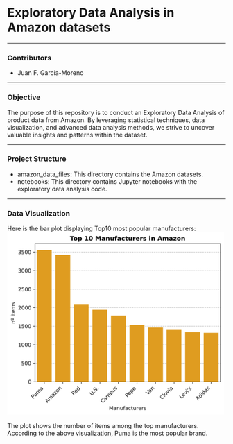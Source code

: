 # Exploratory Data Analysis in Amazon datasets
---
### Contributors

- Juan F. García-Moreno

---
### Objective

The purpose of this repository is to conduct an Exploratory Data Analysis of product data from Amazon. By leveraging statistical techniques, data visualization, and advanced data analysis methods, we strive to uncover valuable insights and patterns within the dataset.

---
### Project Structure

- amazon_data_files: This directory contains the Amazon datasets.
- notebooks: This directory contains Jupyter notebooks with the exploratory data analysis code.

---
### Data Visualization

Here is the bar plot displaying Top10 most popular manufacturers:
<img src="images/top10_manufacturers.png" alt="Top 10 Manufacturers" width="500"/>

The plot shows the number of items among the top manufacturers. According to the above visualization, Puma is the most popular brand.

